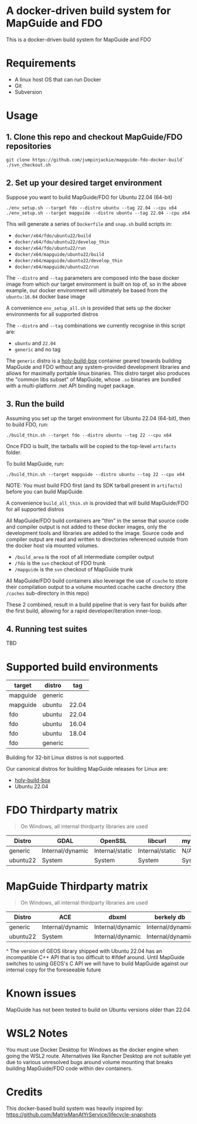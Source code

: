 # A docker-driven build system for MapGuide and FDO

This is a docker-driven build system for MapGuide and FDO

# Requirements

 * A linux host OS that can run Docker
 * Git
 * Subversion

# Usage

## 1. Clone this repo and checkout MapGuide/FDO repositories

```
git clone https://github.com/jumpinjackie/mapguide-fdo-docker-build`
./svn_checkout.sh
```

## 2. Set up your desired target environment

Suppose you want to build MapGuide/FDO for Ubuntu 22.04 (64-bit)

```
./env_setup.sh --target fdo --distro ubuntu --tag 22.04 --cpu x64
./env_setup.sh --target mapguide --distro ubuntu --tag 22.04 --cpu x64
```

This will generate a series of `Dockerfile` and `snap.sh` build scripts in:

 * `docker/x64/fdo/ubuntu22/build`
 * `docker/x64/fdo/ubuntu22/develop_thin`
 * `docker/x64/fdo/ubuntu22/run`
 * `docker/x64/mapguide/ubuntu22/build`
 * `docker/x64/mapguide/ubuntu22/develop_thin`
 * `docker/x64/mapguide/ubuntu22/run`

The `--distro` and `--tag` parameters are composed into the base docker image from which our target environment is built on top of, so in the above example, our docker environment will ultimately be based from the `ubuntu:16.04` docker base image

A convenience `env_setup_all.sh` is provided that sets up the docker environments for all supported distros

The `--distro` and `--tag` combinations we currently recognise in this script are:

 * `ubuntu` and `22.04`
 * `generic` and no tag

The `generic` distro is a [holy-build-box](https://github.com/phusion/holy-build-box) container geared towards building MapGuide and FDO without any system-provided development libraries and allows for maximally portable linux binaries. This distro target also produces the "common libs subset" of MapGuide, whose `.so` binaries are bundled with a multi-platform .net API binding nuget package.

## 3. Run the build

Assuming you set up the target environment for Ubuntu 22.04 (64-bit), then to build FDO, run:

```
./build_thin.sh --target fdo --distro ubuntu --tag 22 --cpu x64
```

Once FDO is built, the tarballs will be copied to the top-level `artifacts` folder.

To build MapGuide, run:

```
./build_thin.sh --target mapguide --distro ubuntu --tag 22 --cpu x64
```

NOTE: You must build FDO first (and its SDK tarball present in `artifacts`) before you can build MapGuide.

A convenience `build_all_thin.sh` is provided that will build MapGuide/FDO for all supported distros

All MapGuide/FDO build containers are "thin" in the sense that source code and compiler output is not added to these docker images, only the development tools and libraries are added to the image. Source code and compiler output are read and written to directories referenced outside from the docker host via mounted volumes.

 * `/build_area` is the root of all intermediate compiler output
 * `/fdo` is the `svn` checkout of FDO trunk
 * `/mapguide` is the `svn` checkout of MapGuide trunk

All MapGuide/FDO build containers also leverage the use of `ccache` to store their compilation output to a volume mounted ccache cache directory (the `/caches` sub-directory in this repo)

These 2 combined, result in a build pipeline that is very fast for builds after the first build, allowing for a rapid developer/iteration inner-loop.

## 4. Running test suites

TBD

# Supported build environments

|target  |distro|tag  |
|--------|------|-----|
|mapguide|generic|    |
|mapguide|ubuntu|22.04|
|fdo     |ubuntu|22.04|
|fdo     |ubuntu|16.04|
|fdo     |ubuntu|18.04|
|fdo     |generic|    |

Building for 32-bit Linux distros is not supported.

Our canonical distros for building MapGuide releases for Linux are:

 * [holy-build-box](https://github.com/phusion/holy-build-box)
 * Ubuntu 22.04

# FDO Thirdparty matrix

> On Windows, all internal thirdparty libraries are used

| Distro   | GDAL             | OpenSSL         | libcurl         | mysqlclient | mariadbclient   | libpq           | xalan-c          | xerces-c          |
|----------|------------------|-----------------|-----------------|-------------|-----------------|-----------------|------------------|-------------------|
| generic  | Internal/dynamic | Internal/static | Internal/static | N/A         | Internal/static | Internal/static | Internal/dynamic | Internal/dynamic  |
| ubuntu22 | System           | System          | System          | System      | N/A             | System          | System           | System            |

# MapGuide Thirdparty matrix

> On Windows, all internal thirdparty libraries are used

| Distro   | ACE              | dbxml            | berkely db       | xqilla           | geos            | gd              | libpng          | freetype        | libjpeg         | zlib            | xerces-c         |
|----------|------------------|------------------|------------------|------------------|-----------------|-----------------|-----------------|-----------------|-----------------|-----------------|------------------|
| generic  | Internal/dynamic | Internal/dynamic | Internal/dynamic | Internal/dynamic | Internal/static | Internal/static | Internal/static | Internal/static | Internal/static | Internal/static | Internal/dynamic |
| ubuntu22 | System           | Internal/dynamic | Internal/dynamic | Internal/dynamic | Internal/static^| System          | System          | System          | System          | System          | System           |

^ The version of GEOS library shipped with Ubuntu 22.04 has an incompatible C++ API that is too difficult to #ifdef around. Until MapGuide switches to using GEOS's C API we will have to build MapGuide against our internal copy for the foreseeable future

# Known issues

MapGuide has not been tested to build on Ubuntu versions older than 22.04

# WSL2 Notes

You must use Docker Desktop for Windows as the docker engine when going the WSL2 route. Alternatives like Rancher Desktop are not suitable yet due to various unresolved bugs around volume mounting that breaks building MapGuide/FDO code within dev containers.

# Credits

This docker-based build system was heavily inspired by: https://github.com/MatrixManAtYrService/lifecycle-snapshots
